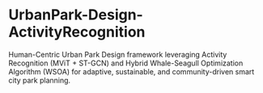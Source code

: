 # UrbanPark-Design-ActivityRecognition
Human-Centric Urban Park Design framework leveraging Activity Recognition (MViT + ST-GCN) and Hybrid Whale-Seagull Optimization Algorithm (WSOA) for adaptive, sustainable, and community-driven smart city park planning.
